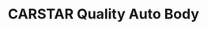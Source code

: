 ---
title: "CARSTAR Quality Auto Body"
url: /feasterville-trevose/carstar-quality-auto-body/
shop: car repair
---